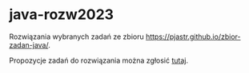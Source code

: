 # java-rozw2023

Rozwiązania wybranych zadań ze zbioru <https://pjastr.github.io/zbior-zadan-java/>.

Propozycje zadań do rozwiązania można zgłosić [tutaj](https://github.com/pjastr/java-rozw2023/issues).
